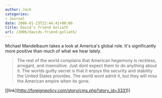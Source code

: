 ```yaml
---
author: Jack
categories:
- Journal
date: 2006-01-23T22:44:41+00:00
title: David’s friend Goliath
url: /2006/davids-friend-goliath/
---
```


Michael Mandelbaum takes a look at America's global role. It's significantly more positive than much of what we hear lately. 

>The rest of the world complains that American hegemony is reckless, arrogant, and insensitive. Just dont expect them to do anything about it. The worlds guilty secret is that it enjoys the security and stability the United States provides. The world wont admit it, but they will miss the American empire when its gone. 

\[[link\](<http://foreignpolicy.com/story/cms.php?story_id=3331>)]